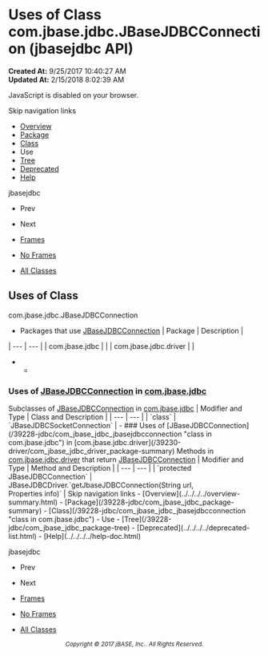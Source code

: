 # Uses of Class com.jbase.jdbc.JBaseJDBCConnection (jbasejdbc   API)

**Created At:** 9/25/2017 10:40:27 AM  
**Updated At:** 2/15/2018 8:02:39 AM  

<script type="text/javascript"><!--
    try {
        if (location.href.indexOf('is-external=true') == -1) {
            parent.document.title="Uses of Class com.jbase.jdbc.JBaseJDBCConnection (jbasejdbc   API)";
        }
    }
    catch(err) {
    }
//--></script><noscript><div>JavaScript is disabled on your browser.</div></noscript><!-- ========= START OF TOP NAVBAR ======= -->
<!--   -->
Skip navigation links
<!--   -->
- [Overview](../../../../overview-summary.html)
- [Package](/39228-jdbc/com_jbase_jdbc_package-summary)
- [Class](/39228-jdbc/com_jbase_jdbc_jbasejdbcconnection "class in com.jbase.jdbc")
- Use
- [Tree](/39228-jdbc/com_jbase_jdbc_package-tree)
- [Deprecated](../../../../deprecated-list.html)
- [Help](../../../../help-doc.html)


jbasejdbc <br>

- Prev
- Next


- [Frames](../../../../index.html?com/jbase/jdbc/class-use//39229-class-use/com_jbase_jdbc_class-use_JBaseJDBCConnection)
- [No Frames](/39229-class-use/com_jbase_jdbc_class-use_JBaseJDBCConnection)


- [All Classes](../../../../allclasses-noframe.html)


<script type="text/javascript"><!--
  allClassesLink = document.getElementById("allclasses_navbar_top");
  if(window==top) {
    allClassesLink.style.display = "block";
  }
  else {
    allClassesLink.style.display = "none";
  }
  //--></script>
<!--   -->
<!-- ========= END OF TOP NAVBAR ========= -->
## Uses of Class
com.jbase.jdbc.JBaseJDBCConnection

- <caption><span>Packages that use <a href="/39228-jdbc/com_jbase_jdbc_jbasejdbcconnection" title="class in com.jbase.jdbc">JBaseJDBCConnection</a></span><span class="tabEnd"> </span></caption>| Package | Description |
| --- | --- |
| com.jbase.jdbc |   |
| com.jbase.jdbc.driver |   |
- - <!--   -->
### Uses of [JBaseJDBCConnection](/39228-jdbc/com_jbase_jdbc_jbasejdbcconnection "class in com.jbase.jdbc") in [com.jbase.jdbc](/39228-jdbc/com_jbase_jdbc_package-summary)


<caption><span>Subclasses of <a href="/39228-jdbc/com_jbase_jdbc_jbasejdbcconnection" title="class in com.jbase.jdbc">JBaseJDBCConnection</a> in <a href="/39228-jdbc/com_jbase_jdbc_package-summary">com.jbase.jdbc</a></span><span class="tabEnd"> </span></caption>| Modifier and Type | Class and Description |
| --- | --- |
| `class` | `JBaseJDBCSocketConnection`  |
    - <!--   -->
### Uses of [JBaseJDBCConnection](/39228-jdbc/com_jbase_jdbc_jbasejdbcconnection "class in com.jbase.jdbc") in [com.jbase.jdbc.driver](/39230-driver/com_jbase_jdbc_driver_package-summary)


<caption><span>Methods in <a href="/39230-driver/com_jbase_jdbc_driver_package-summary">com.jbase.jdbc.driver</a> that return <a href="/39228-jdbc/com_jbase_jdbc_jbasejdbcconnection" title="class in com.jbase.jdbc">JBaseJDBCConnection</a></span><span class="tabEnd"> </span></caption>| Modifier and Type | Method and Description |
| --- | --- |
| `protected JBaseJDBCConnection` | JBaseJDBCDriver.`getJbaseJDBCConnection(String url,<br>                      Properties info)`  |
<!-- ======= START OF BOTTOM NAVBAR ====== -->
<!--   -->
Skip navigation links
<!--   -->
- [Overview](../../../../overview-summary.html)
- [Package](/39228-jdbc/com_jbase_jdbc_package-summary)
- [Class](/39228-jdbc/com_jbase_jdbc_jbasejdbcconnection "class in com.jbase.jdbc")
- Use
- [Tree](/39228-jdbc/com_jbase_jdbc_package-tree)
- [Deprecated](../../../../deprecated-list.html)
- [Help](../../../../help-doc.html)


jbasejdbc <br>

- Prev
- Next


- [Frames](../../../../index.html?com/jbase/jdbc/class-use//39229-class-use/com_jbase_jdbc_class-use_JBaseJDBCConnection)
- [No Frames](/39229-class-use/com_jbase_jdbc_class-use_JBaseJDBCConnection)


- [All Classes](../../../../allclasses-noframe.html)


<script type="text/javascript"><!--
  allClassesLink = document.getElementById("allclasses_navbar_bottom");
  if(window==top) {
    allClassesLink.style.display = "block";
  }
  else {
    allClassesLink.style.display = "none";
  }
  //--></script>
<!--   -->
<!-- ======== END OF BOTTOM NAVBAR ======= -->
<small>			<center>			<i>Copyright © 2017 jBASE, Inc.. All Rights Reserved.</i>		</center></small>

